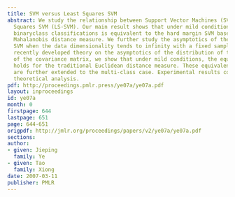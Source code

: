 ```yaml
---
title: SVM versus Least Squares SVM
abstract: We study the relationship between Support Vector Machines (SVM) and Least
  Squares SVM (LS-SVM). Our main result shows that under mild conditions, LS-SVM for
  binaryclass classifications is equivalent to the hard margin SVM based on the well-known
  Mahalanobis distance measure. We further study the asymptotics of the hard margin
  SVM when the data dimensionality tends to infinity with a fixed sample size. Using
  recently developed theory on the asymptotics of the distribution of the eigenvalues
  of the covariance matrix, we show that under mild conditions, the equivalence result
  holds for the traditional Euclidean distance measure. These equivalence results
  are further extended to the multi-class case. Experimental results confirm the presented
  theoretical analysis.
pdf: http://proceedings.pmlr.press/ye07a/ye07a.pdf
layout: inproceedings
id: ye07a
month: 0
firstpage: 644
lastpage: 651
page: 644-651
origpdf: http://jmlr.org/proceedings/papers/v2/ye07a/ye07a.pdf
sections: 
author:
- given: Jieping
  family: Ye
- given: Tao
  family: Xiong
date: 2007-03-11
publisher: PMLR
---
```

